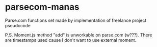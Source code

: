 # parsecom-manas
Parse.com functions set made by implementation of freelance project pseudocode

P.S. Moment.js method "add" is unworkable on parse.com (w???). There are timestamps used cause I don't want to use external moment.
